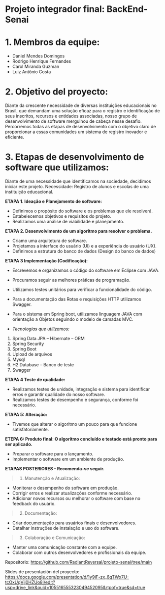 # Projeto integrador final: BackEnd- Senai

# 1. Membros da equipe:
-	Daniel Mendes Domingos
-	Rodrigo Henrique Fernandes
-	Carol Miranda Guzman
-	Luiz Antônio Costa

# 2. Objetivo del proyecto:
Diante da crescente necessidade de diversas instituições educacionais no Brasil, que demandam uma solução eficaz para o registro e identificação de seus inscritos, recursos e entidades associadas, nosso grupo de desenvolvimento de software mergulhou de cabeça nesse desafio. Percorremos todas as etapas de desenvolvimento com o objetivo claro de proporcionar a essas comunidades um sistema de registro inovador e eficiente.

# 3. Etapas de desenvolvimento de software que utilizamos:
Diante de uma necessidade que identificamos na sociedade, decidimos iniciar este projeto.
Necessidade: Registro de alunos e escolas de uma instituição educacional.

__ETAPA 1. Ideação e Planejamento de software:__
-	Definimos o propósito do software e os problemas que ele resolverá.
-	Estabelecemos objetivos e requisitos do projeto.
-	Realizamos uma análise de viabilidade e planejamento.

__ETAPA 2. Desenvolvimento de um algoritmo para resolver o problema.__
-	Criamo uma arquitetura de software.
-	Projetamos a interface do usuário (UI) e a experiência do usuário (UX).
-	Definimos a estrutura do banco de dados (Design do banco de dados)

__ETAPA 3 Implementação (Codificação):__   
-	Escrevemos e organizamos o código do software em Eclipse com JAVA.
-	Procuramos seguir as melhores práticas de programação.
-	Utilizamos testes unitários para verificar a funcionalidade do código.
-	Para a documentação das Rotas e requisições HTTP utilizamos Swagger.
-	Para o sistema em Spring boot, utilizamos linguagem JAVA com orientação a Objetos seguindo o modelo de camadas MVC.

-	_Tecnologias que utilizamos:_
  
  1.	Spring Data JPA – Hibernate – ORM 
  2.	Spring Security 
  3.	Spring Boot 
  4.	Upload de arquivos 
  5.	Mysql 
  6.	H2 Database – Banco de teste
  7.	Swagger
   
__ETAPA 4 Teste de qualidade:__
-	Realizamos testes de unidade, integração e sistema para identificar erros e garantir qualidade do nosso software.
-	Realizamos testes de desempenho e segurança, conforme foi necessário.

__ETAPA 5: Alteração:__
-	 Tivemos que alterar o algoritmo um pouco para que funcione satisfatoriamente.

__ETEPA 6: Produto final: O algoritmo concluído e testado está pronto para ser aplicado.__
-	Preparar o software para o lançamento.
-	Implementar o software em um ambiente de produção.

__ETAPAS POSTERIORES - Recomenda-se seguir.__

   >  1. Manutenção e Atualização:
-	Monitorar o desempenho do software em produção.
-	Corrigir erros e realizar atualizações conforme necessário.
-	Adicionar novos recursos ou melhorar o software com base no feedback do usuário.
  
   >  2. Documentação:
-	Criar documentação para usuários finais e desenvolvedores.
-	Detalhar instruções de instalação e uso do software.
  
   >  3. Colaboração e Comunicação:
-	Manter uma comunicação constante com a equipe.
-	Colaborar com outros desenvolvedores e profissionais da equipe.



Repositorio: https://github.com/RadiantReversal/projeto-senai/tree/main

Slides de presentación del proyecto: 
https://docs.google.com/presentation/d/1y9iF-zx_6qTWx7U-tcOxUqVjj0HZUo8i/edit?usp=drive_link&ouid=105516555323049452095&rtpof=true&sd=true 


